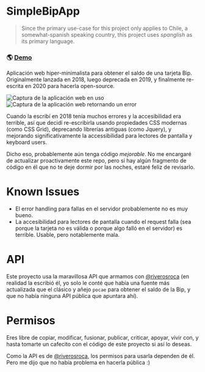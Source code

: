 # SimpleBipApp

> Since the primary use-case for this project only applies to Chile, a somewhat-spanish speaking country, this project uses *spanglish* as its primary language.

### 🌎 [Demo](https://laurasandoval.github.io/SimpleBipApp/)

 Aplicación web hiper-minimalista para obtener el saldo de una tarjeta Bip. Originalmente lanzada en 2018, luego deprecada en 2019, y finalmente re-escrita en 2020 para hacerla open-source.

 ![Captura de la aplicación web en uso](docs/simple-bip-app-screenshot-1.png)
 ![Captura de la aplicación web retornando un error](docs/simple-bip-app-screenshot-with-error.png)

 Cuando la escribí en 2018 tenía muchos errores y la accesibilidad era terrible, así que decidí re-escribirla usando propiedades CSS modernas (como CSS Grid), deprecando librerías antiguas (como Jquery), y mejorando significativamente la accessibilidad para lectores de pantalla y keyboard users.

 Dicho eso, probablemente aún tenga código *mejorable*. No me encargaré de actualizar proactivamente este repo, pero si hay algún fragmento de código en él que no te deje dormir por las noches, estaré feliz de revisarlo.

 # Known Issues
 - El error handling para fallas en el servidor probablemente no es muy bueno.
 - La accesibilidad para lectores de pantalla cuando el request falla (sea porque la tarjeta no es válida o porque algo falló en el servidor) es terrible. Usable, pero notablemente mala.

 # API
Este proyecto usa la maravillosa API que armamos con [@riverosroca](https://github.com/riverosroca) (en realidad la escribió él, yo solo le conté que había una fuente más actualizada que el clásico y añejo `pocae` para obtener el saldo de la Bip, y que no había ninguna API pública que apuntara ahí).

# Permisos
Eres libre de copiar, modificar, fusionar, publicar, criticar, apoyar, vivir con, y hasta tomarte un cafecito con el código de este proyecto si así lo deseas.

Como la API es de [@riverosroca](https://github.com/riverosroca), los permisos para usarla dependen de él. Pero me dijo que no había problema en hacerla pública :)
